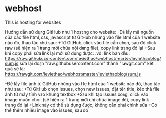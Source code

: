# webhost
This is hosting for websites

Hướng dẫn sử dụng GitHub như 1 hosting cho website:
-Để lấy mã nguồn của các file html, css, javascript từ GitHub nhúng vào file html của 1 website nào đó, thao tác như sau:
  +Từ GitHub, click vào file cần chọn, sau đó click raw (sẽ hiện ra 1 trang mới chứa nội dung file), copy link trang đó lại
  +Sau khi copy phải sửa link lại mới sử dụng được:
    .vd: link ban đầu: https://raw.githubusercontent.com/leviethao/webhost/master/leviethaoblog/sum.js
    sửa lại đoạn "raw.githubusercontent.com" thành "rawgit.com"
    kết quả sẽ là: https://rawgit.com/leviethao/webhost/master/leviethaoblog/sum.js
    
-Để lấy file ảnh từ GitHub nhúng vào file html của 1 website nào đó, thao tác như sau:
  +Từ GitHub chọn Issues, chọn new issues, đặt tên title, kéo thả file ảnh từ máy tính vào khung textbox
  +Sau khi tạo issues xong, click vào image muốn chọn (sẽ hiện ra 1 trang mới chỉ chứa image đó), copy link trang đó lại
  +Link này có thể sử dụng được, không cần phải chỉnh sửa
  +Có thể thêm nhiều image vào issues, sau đó
